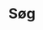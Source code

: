 ---
title: "Søg" # in any language you want
layout: "search" # is necessary
searchHidden: true
description: "Søg gennem TLDR-sider"
placeholder: "Søg her"
---